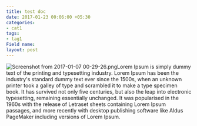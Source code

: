 ```yaml
---
title: test doc
date: 2017-01-23 00:06:00 +05:30
categories:
- cat1
tags:
- tag1
Field name: 
layout: post
---
```


![Screenshot from 2017-01-07 00-29-26.png](/uploads/Screenshot%20from%202017-01-07%2000-29-26.png)Lorem Ipsum is simply dummy text of the printing and typesetting industry. Lorem Ipsum has been the industry's standard dummy text ever since the 1500s, when an unknown printer took a galley of type and scrambled it to make a type specimen book. It has survived not only five centuries, but also the leap into electronic typesetting, remaining essentially unchanged. It was popularised in the 1960s with the release of Letraset sheets containing Lorem Ipsum passages, and more recently with desktop publishing software like Aldus PageMaker including versions of Lorem Ipsum.